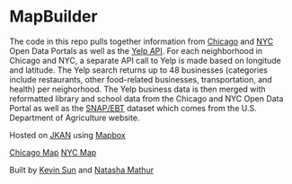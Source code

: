 # MapBuilder

The code in this repo pulls together information from [Chicago](https://data.cityofchicago.org/) and [NYC](https://opendata.cityofnewyork.us/) Open Data Portals as well as the [Yelp API](https://www.yelp.com/developers/documentation/v3). For each neighborhood in Chicago and NYC, a separate API call to Yelp is made based on longitude and latitude. The Yelp search returns up to 48 businesses (categories include restaurants, other food-related businesses, transportation, and health) per neighorhood. The Yelp business data is then merged with reformatted library and school data from the Chicago and NYC Open Data Portal as well as the [SNAP/EBT](https://www.fns.usda.gov/snap/supplemental-nutrition-assistance-program) dataset which comes from the U.S. Department of Agriculture website. 

Hosted on [JKAN](https://sun-kev.github.io/jkan/) using [Mapbox](https://www.mapbox.com/)

[Chicago Map](https://sun-kev.github.io/jkan/chicago_map/) [NYC Map](https://sun-kev.github.io/jkan/nyc_map/)

Built by [Kevin Sun](https://github.com/Sun-Kev) and [Natasha Mathur](https://github.com/natashamathur)
